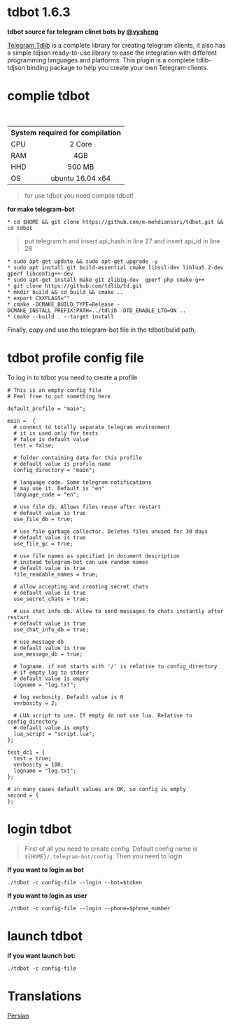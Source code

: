 # tdbot 1.6.3
**tdbot source for telegram clinet bots by [@vysheng](https://github.com/vysheng)**

[Telegram Tdlib](https://github.com/tdlib/td) is a complete library for creating telegram clients, it also has a simple tdjson ready-to-use library to ease the integration with different programming languages and platforms.
This plugin is a complete tdlib-tdjson binding package to help you create your own Telegram clients.

# complie tdbot 
<table style="width:100%" dir="lft">
   <tr>
      <th colspan="3">System required for compilation</th>
   </tr>
   <tr>
     <td colspan="2">CPU</td>
     <td align="center">2 Core</td>
    </tr>
    <tr>
     <td colspan="2">RAM</td>
     <td align="center">4GB</td>
    </tr>
    <tr>
     <td colspan="2">HHD</td>
     <td align="center">500 MB</td>
    </tr>
    <tr>
     <td colspan="2">OS</td>
     <td align="center">ubuntu 16.04 x64</td>
    </tr>
</table>

> for use tdbot you need compile tdbot!

**for make telegram-bot**
```
* cd $HOME && git clone https://github.com/m-mehdiansari/tdbot.git && cd tdbot
```
> put telegram.h and insert api_hash in line 27 and insert api_id in line 28 
```
* sudo apt-get update && sudo apt-get upgrade -y
* sudo apt install git build-essential cmake libssl-dev liblua5.2-dev gperf libconfig++-dev
* sudo apt-get install make git zlib1g-dev  gperf php cmake g++
* git clone https://github.com/tdlib/td.git
* mkdir build && cd build && cmake ..
* export CXXFLAGS=""
* cmake -DCMAKE_BUILD_TYPE=Release -DCMAKE_INSTALL_PREFIX:PATH=../tdlib -DTD_ENABLE_LTO=ON ..
* cmake --build . --target install
```
Finally, copy and use the telegram-bot file in the tdbot/bulid path.

# tdbot profile config file
To log in to tdbot you need to create a profile
```
# This is an empty config file
# Feel free to put something here

default_profile = "main";

main =  {
  # connect to totally separate telegram environment
  # it is used only for tests
  # false is default value
  test = false;
  
  # folder containing data for this profile
  # default value is profile name
  config_directory = "main";
  
  # language code. Some telegram notifications
  # may use it. Default is "en"
  language_code = "en";

  # use file db. Allows files reuse after restart
  # default value is true
  use_file_db = true;
  
  # use file garbage collector. Deletes files unused for 30 days
  # default value is true
  use_file_gc = true;

  # use file names as specified in document description
  # instead telegram-bot can use random names
  # default value is true
  file_readable_names = true;

  # allow accepting and creating secret chats
  # default value is true
  use_secret_chats = true;

  # use chat info db. Allow to send messages to chats instantly after restart
  # default value is true
  use_chat_info_db = true;

  # use message db
  # default value is true
  use_message_db = true;

  # logname. if not starts with '/' is relative to config_directory
  # if empty log to stderr
  # default value is empty
  logname = "log.txt";

  # log verbosity. Default value is 0
  verbosity = 2;

  # LUA script to use. If empty do not use lua. Relative to config_directory
  # default value is empty
  lua_script = "script.lua";
};

test_dc1 = {
  test = true;
  verbosity = 100;
  logname = "log.txt";
};

# in many cases default values are OK, so config is empty
second = {
};
```
# login tdbot

> First of all you need to create config. Default config name is `${HOME}/.telegram-bot/config`. Then you need to login

**If you want to login as bot**
```
./tdbot -c config-file --login --bot=$token
```
**If you want to login as user**
```
./tdbot -c config-file --login --phone=$phone_number
```

# launch tdbot

**if you want launch bot:**
```
./tdbot -c config-file
```
# Translations

[Persian](https://github.com/m-mehdiansari/tdbot/blob/master/README-fa.md)
